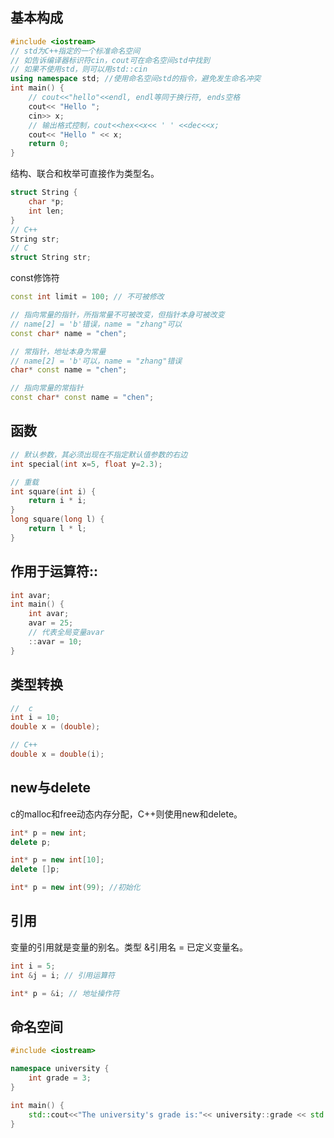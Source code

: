 ## 基本构成

```cpp
#include <iostream>
// std为C++指定的一个标准命名空间
// 如告诉编译器标识符cin，cout可在命名空间std中找到
// 如果不使用std，则可以用std::cin
using namespace std; //使用命名空间std的指令，避免发生命名冲突
int main() {
    // cout<<"hello"<<endl, endl等同于换行符, ends空格
    cout<< "Hello ";
    cin>> x; 
    // 输出格式控制，cout<<hex<<x<< ' ' <<dec<<x;
    cout<< "Hello " << x;
    return 0;
}
```

结构、联合和枚举可直接作为类型名。

```cpp
struct String {
    char *p;
    int len;
}
// C++
String str;
// C
struct String str;
```

const修饰符

```cpp
const int limit = 100; // 不可被修改

// 指向常量的指针，所指常量不可被改变，但指针本身可被改变
// name[2] = 'b'错误，name = "zhang"可以
const char* name = "chen";

// 常指针，地址本身为常量
// name[2] = 'b'可以，name = "zhang"错误
char* const name = "chen";

// 指向常量的常指针
const char* const name = "chen";
```

## 函数

```cpp
// 默认参数，其必须出现在不指定默认值参数的右边
int special(int x=5, float y=2.3);

// 重载
int square(int i) {
    return i * i;
}
long square(long l) {
    return l * l;
}
```

## 作用于运算符::

```cpp
int avar;
int main() {
    int avar;
    avar = 25;
    // 代表全局变量avar
    ::avar = 10;
}
```

## 类型转换

```cpp
//  c
int i = 10;
double x = (double);

// C++
double x = double(i);
```

## new与delete

c的malloc和free动态内存分配，C++则使用new和delete。

```cpp
int* p = new int;
delete p;

int* p = new int[10];
delete []p;

int* p = new int(99); //初始化
```

## 引用

变量的引用就是变量的别名。类型 &引用名 = 已定义变量名。

```cpp
int i = 5;
int &j = i; // 引用运算符

int* p = &i; // 地址操作符
```

## 命名空间

```cpp
#include <iostream>

namespace university {
    int grade = 3;
}

int main() {
    std::cout<<"The university's grade is:"<< university::grade << std::endl;
}
```